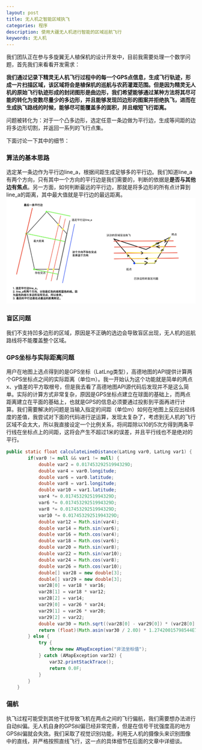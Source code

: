 ```yaml
---
layout: post
title: 无人机之智能区域执飞
categories: 程序
description: 使用大疆无人机进行智能的区域巡航飞行
keywords: 无人机
---
```


我们团队正在参与多旋翼无人植保机的设计开发中，目前我需要处理一个数学问题，首先我们来看看开发需求：

**我们通过记录下精灵无人机飞行过程中的每一个GPS点信息，生成飞行轨迹，形成一片扫描区域，该区域将会是植保机的巡航与农药灌溉范围。但是因为精灵无人机的原始飞行轨迹形成的封闭图形是曲边形，我们希望能够通过某种方法将其尽可能的转化为变数尽量少的多边形，并且能够发现凹边形的图案并拒绝执飞，进而在生成执飞路线的时候，能够尽可能覆盖多的面积，并且缩短飞行距离。**

问题被转化为：对于一个凸多边形，选定任意一条边做为平行边，生成等间距的边将多边形切割，并返回一系列的飞行点集。


下面讨论一下其中的细节：

### 算法的基本思路
选定某一条边作为平行边line_a，根据间距生成足够多的平行边。我们知道line_a有两个方向，只有其中一个方向的平行边是我们需要的，判断的依据是**是否与其他边有焦点**。另一方面，如何判断最远的平行边，那就是将多边形的所有点计算到line_a的距离，其中最大值就是平行边的最远距离。![](/images/program/D0327-1.png)

### 盲区问题
我们不支持凹多边形的区域，原因是不正确的选边会导致盲区出现，无人机的巡航路线将不能覆盖整个区域。

### GPS坐标与实际距离问题
用户在地图上选点得到的是GPS坐标（LatLng类型），高德地图的API提供计算两个GPS坐标点之间的实际距离（单位m）。我一开始认为这个功能就是简单的两点x、y值差的平方取根号，但是我去看了高德地图API源代码后发现并不是这么简单。实际的计算方式非常复杂，原因是GPS坐标点建立在球面的基础上，而两点距离建立在平面的基础上，也就是GPS的信息必须要通过投影到平面再进行计算。我们需要解决的问题是当输入指定的间距（单位m）如何在地图上反应出经纬度的差值，我尝试对下面的代码进行逆运算，发现太复杂了，考虑到无人机的飞行区域不会太大，所以我直接设定一个比例关系，将间距除以10的5次方得到两条平行线在坐标点上的间距，这将会产生不超过1米的误差，并且平行线也不是绝对的平行。

  ```java
  public static float calculateLineDistance(LatLng var0, LatLng var1) {
          if(var0 != null && var1 != null) {
              double var2 = 0.01745329251994329D;
              double var4 = var0.longitude;
              double var6 = var0.latitude;
              double var8 = var1.longitude;
              double var10 = var1.latitude;
              var4 *= 0.01745329251994329D;
              var6 *= 0.01745329251994329D;
              var8 *= 0.01745329251994329D;
              var10 *= 0.01745329251994329D;
              double var12 = Math.sin(var4);
              double var14 = Math.sin(var6);
              double var16 = Math.cos(var4);
              double var18 = Math.cos(var6);
              double var20 = Math.sin(var8);
              double var22 = Math.sin(var10);
              double var24 = Math.cos(var8);
              double var26 = Math.cos(var10);
              double[] var28 = new double[3];
              double[] var29 = new double[3];
              var28[0] = var18 * var16;
              var28[1] = var18 * var12;
              var28[2] = var14;
              var29[0] = var26 * var24;
              var29[1] = var26 * var20;
              var29[2] = var22;
              double var30 = Math.sqrt((var28[0] - var29[0]) * (var28[0] - var29[0]) + (var28[1] - var29[1]) * (var28[1] - var29[1]) + (var28[2] - var29[2]) * (var28[2] - var29[2]));
              return (float)(Math.asin(var30 / 2.0D) * 1.27420015798544E7D);
          } else {
              try {
                  throw new AMapException("非法坐标值");
              } catch (AMapException var32) {
                  var32.printStackTrace();
                  return 0.0F;
              }
          }
      }
  ```
### 偏航
执飞过程可能受到其他干扰导致飞机在两点之间的飞行偏航，我们需要想办法进行自动纠偏。无人机自身的GPS纠偏已经非常完善，但是在信号干扰强度高的地方GPS纠偏就会失效。我们采取了视觉识别功能，利用无人机的摄像头来识别图像中的直线，并严格按照直线飞行，这一点的具体细节在后面的文章中详细谈。